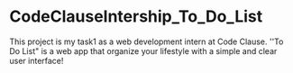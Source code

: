 # CodeClauseIntership_To_Do_List
This project is my task1 as a web development intern at Code Clause.
''To Do List" is a web app that organize your lifestyle with a simple and clear user interface!
